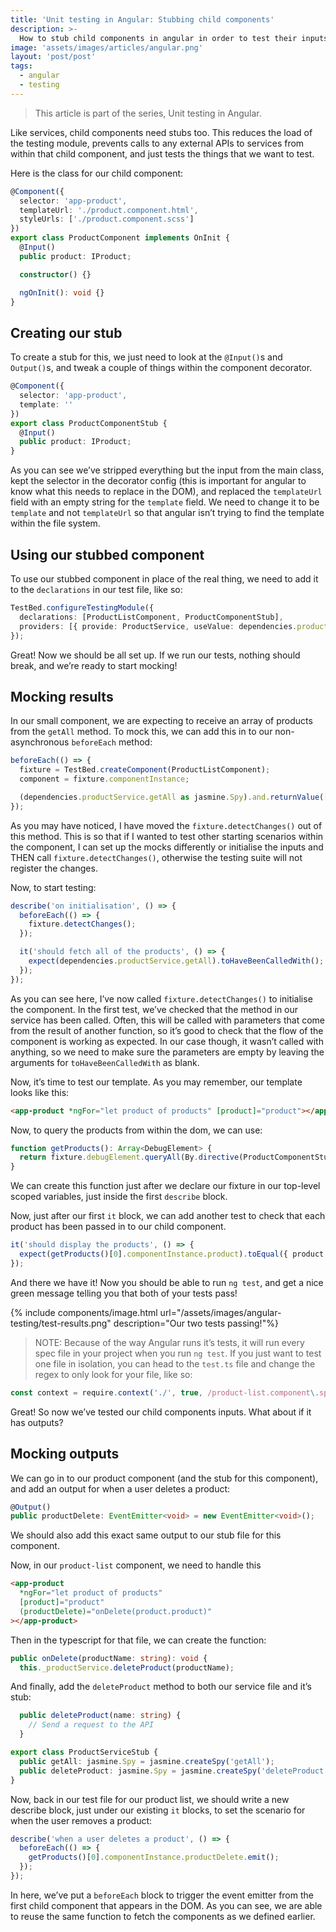 ```yaml
---
title: 'Unit testing in Angular: Stubbing child components'
description: >-
  How to stub child components in angular in order to test their inputs and outputs, and ensure total isolation for your test suite.
image: 'assets/images/articles/angular.png'
layout: 'post/post'
tags:
  - angular
  - testing
---
```


> This article is part of the series, Unit testing in Angular.

Like services, child components need stubs too. This reduces the load of the testing module, prevents calls to any external APIs to services from within that child component, and just tests the things that we want to test.

Here is the class for our child component:

```ts
@Component({
  selector: 'app-product',
  templateUrl: './product.component.html',
  styleUrls: ['./product.component.scss']
})
export class ProductComponent implements OnInit {
  @Input()
  public product: IProduct;

  constructor() {}

  ngOnInit(): void {}
}
```

## Creating our stub

To create a stub for this, we just need to look at the `@Input()`s and `Output()`s, and tweak a couple of things within the component decorator.

```ts
@Component({
  selector: 'app-product',
  template: ''
})
export class ProductComponentStub {
  @Input()
  public product: IProduct;
}
```

As you can see we’ve stripped everything but the input from the main class, kept the selector in the decorator config (this is important for angular to know what this needs to replace in the DOM), and replaced the `templateUrl` field with an empty string for the `template` field. We need to change it to be `template` and not `templateUrl` so that angular isn’t trying to find the template within the file system.

## Using our stubbed component

To use our stubbed component in place of the real thing, we need to add it to the `declarations` in our test file, like so:

```ts
TestBed.configureTestingModule({
  declarations: [ProductListComponent, ProductComponentStub],
  providers: [{ provide: ProductService, useValue: dependencies.productService }]
});
```

Great! Now we should be all set up. If we run our tests, nothing should break, and we’re ready to start mocking!

## Mocking results

In our small component, we are expecting to receive an array of products from the `getAll` method. To mock this, we can add this in to our non-asynchronous `beforeEach` method:

```js
beforeEach(() => {
  fixture = TestBed.createComponent(ProductListComponent);
  component = fixture.componentInstance;

  (dependencies.productService.getAll as jasmine.Spy).and.returnValue([{ product: 'product', number: '1' }]);
});
```

As you may have noticed, I have moved the `fixture.detectChanges()` out of this method. This is so that if I wanted to test other starting scenarios within the component, I can set up the mocks differently or initialise the inputs and THEN call `fixture.detectChanges()`, otherwise the testing suite will not register the changes.

Now, to start testing:

```ts
describe('on initialisation', () => {
  beforeEach(() => {
    fixture.detectChanges();
  });

  it('should fetch all of the products', () => {
    expect(dependencies.productService.getAll).toHaveBeenCalledWith();
  });
});
```

As you can see here, I’ve now called `fixture.detectChanges()` to initialise the component. In the first test, we’ve checked that the method in our service has been called. Often, this will be called with parameters that come from the result of another function, so it’s good to check that the flow of the component is working as expected. In our case though, it wasn’t called with anything, so we need to make sure the parameters are empty by leaving the arguments for `toHaveBeenCalledWith` as blank.

Now, it’s time to test our template. As you may remember, our template looks like this:

```html
<app-product *ngFor="let product of products" [product]="product"></app-product>
```

Now, to query the products from within the dom, we can use:

```ts
function getProducts(): Array<DebugElement> {
  return fixture.debugElement.queryAll(By.directive(ProductComponentStub));
}
```

We can create this function just after we declare our fixture in our top-level scoped variables, just inside the first `describe` block.

Now, just after our first `it` block, we can add another test to check that each product has been passed in to our child component.

```ts
it('should display the products', () => {
  expect(getProducts()[0].componentInstance.product).toEqual({ product: 'product', number: '1' });
});
```

And there we have it! Now you should be able to run `ng test`, and get a nice green message telling you that both of your tests pass!

{% include components/image.html url="/assets/images/angular-testing/test-results.png" description="Our two tests passing!"%}

> NOTE: Because of the way Angular runs it’s tests, it will run every spec file in your project when you run `ng test`. If you just want to test one file in isolation, you can head to the `test.ts` file and change the regex to only look for your file, like so:

```ts
const context = require.context('./', true, /product-list.component\.spec\.ts$/);
```

Great! So now we’ve tested our child components inputs. What about if it has outputs?

## Mocking outputs

We can go in to our product component (and the stub for this component), and add an output for when a user deletes a product:

```ts
@Output()
public productDelete: EventEmitter<void> = new EventEmitter<void>();
```

We should also add this exact same output to our stub file for this component.

Now, in our `product-list` component, we need to handle this

```html
<app-product
  *ngFor="let product of products"
  [product]="product"
  (productDelete)="onDelete(product.product)"
></app-product>
```

Then in the typescript for that file, we can create the function:

```ts
public onDelete(productName: string): void {
  this._productService.deleteProduct(productName);
```

And finally, add the `deleteProduct` method to both our service file and it’s stub:

```ts
  public deleteProduct(name: string) {
    // Send a request to the API
  }
```

```ts
export class ProductServiceStub {
  public getAll: jasmine.Spy = jasmine.createSpy('getAll');
  public deleteProduct: jasmine.Spy = jasmine.createSpy('deleteProduct');
}
```

Now, back in our test file for our product list, we should write a new describe block, just under our existing `it` blocks, to set the scenario for when the user removes a product:

```ts
describe('when a user deletes a product', () => {
  beforeEach(() => {
    getProducts()[0].componentInstance.productDelete.emit();
  });
});
```

In here, we’ve put a `beforeEach` block to trigger the event emitter from the first child component that appears in the DOM. As you can see, we are able to reuse the same function to fetch the components as we defined earlier.
